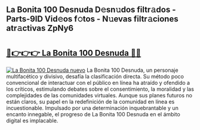 ## La Bonita 100 Desnuda D𝚎sn𝚞dos filtr𝚊dos - Parts-9lD Vid𝚎os f𝚘tos - N𝚞evas filtr𝚊ciones atr𝚊ctivas ZpNy6

# <h2><a href="http://mb6195.tromn.icu/?c=La+Bonita+100+Desnuda">🔗👉👉👉 La Bonita 100 Desnuda 🔗🔗</a></h2>

[![La Bonita 100 Desnuda nuevo](https://i.imgur.com/pEAQMta.gif)](http://mb6195.tromn.icu/?c=La+Bonita+100+Desnuda)
La Bonita 100 Desnuda, un personaje multifacético y divisivo, desafía la clasificación directa. Su método poco convencional de interactuar con el público en línea ha atraído y ofendido a los críticos, estimulando debates sobre el consentimiento, la moralidad y las complejidades de las comunidades virtuales. Aunque sus planes futuros no están claros, su papel en la redefinición de la comunidad en línea es incuestionable. Impulsado por una determinación inquebrantable y un encanto innegable, el progreso de La Bonita 100 Desnuda en el ámbito digital es implacable.
